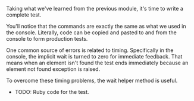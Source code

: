 Taking what we've learned from the previous module, it's time to write a complete test.

You'll notice that the commands are exactly the same as what we used in the console.
Literally, code can be copied and pasted to and from the console to form production tests.

One common source of errors is related to timing. Specifically in the console,
the implicit wait is turned to zero for immediate feedback. That means when an element isn't found
the test ends immediately because an element not found exception is raised.

To overcome these timing problems, the wait helper method is useful.

- TODO: Ruby code for the test.
